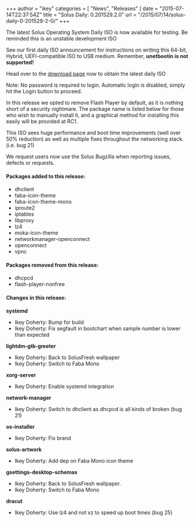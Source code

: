 +++
author = "ikey"
categories = [
"News",
"Releases"
]
date =  "2015-07-14T22:37:54Z"
title = "Solus Daily: 0.201529.2.0"
url = "/2015/07/14/solus-daily-0-201529-2-0/"
+++

The latest Solus Operating System Daily ISO is now available for testing. Be reminded this is an unstable development ISO

See our first daily ISO announcement for instructions on writing this 64-bit, Hybrid, UEFI-compatible ISO to USB medium. Remember, **unetbootin is not supported!**

Head over to the [download page](https://getsol.us/download) now to obtain the latest daily ISO

Note: No password is required to login. Automatic login is disabled, simply hit the Login button to proceed.

In this release we opted to remove Flash Player by default, as it is nothing short of a security nightmare. The package name is listed below for those who wish to manually install it, and a graphical method for installing this easily will be provided at RC1.

This ISO sees huge performance and boot time improvements (well over 50% reduction) as well as multiple fixes throughout the networking stack. (i.e. bug 21)

We request users now use the Solus Bugzilla when reporting issues, defects or requests.

#### Packages added to this release:

- dhclient
- faba-icon-theme
- faba-icon-theme-mono
- iproute2
- iptables
- libproxy
- lz4
- moka-icon-theme
- networkmanager-openconnect
- openconnect
- vpnc

#### Packages removed from this release:

- dhcpcd
- flash-player-nonfree

#### Changes in this release:

**systemd**

- Ikey Doherty: Bump for build
- Ikey Doherty: Fix segfault in bootchart when sample number is lower than expected

**lightdm-gtk-greeter**

- Ikey Doherty: Back to SolusFresh wallpaper
- Ikey Doherty: Switch to Faba Mono

**xorg-server**

- Ikey Doherty: Enable systemd integration

**network-manager**

- Ikey Doherty: Switch to dhclient as dhcpcd is all kinds of broken (bug 21)

**os-installer**

- Ikey Doherty: Fix brand

**solus-artwork**

- Ikey Doherty: Add dep on Faba Mono icon theme

**gsettings-desktop-schemas**

- Ikey Doherty: Back to SolusFresh wallpaper.
- Ikey Doherty: Switch to Faba Mono

**dracut**

  - Ikey Doherty: Use lz4 and not xz to speed up boot times (bug 25)
